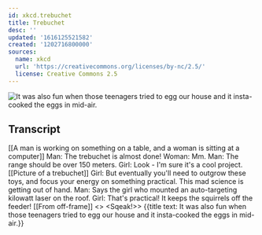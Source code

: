 ```yaml
---
id: xkcd.trebuchet
title: Trebuchet
desc: ''
updated: '1616125521582'
created: '1202716800000'
sources:
  name: xkcd
  url: 'https://creativecommons.org/licenses/by-nc/2.5/'
  license: Creative Commons 2.5
---
```

![It was also fun when those teenagers tried to egg our house and it insta-cooked the eggs in mid-air.](https://imgs.xkcd.com/comics/trebuchet.png)

## Transcript
[[A man is working on something on a table, and a woman is sitting at a computer]]
Man: The trebuchet is almost done!
Woman: Mm.
Man: The range should be over 150 meters.
Girl: Look - I'm sure it's a cool project.
[[Picture of a trebuchet]]
Girl: But eventually you'll need to outgrow these toys, and focus your energy on something practical.  This mad science is getting out of hand.
Man: Says the girl who mounted an auto-targeting kilowatt laser on the roof.
Girl: That's practical! It keeps the squirrels off the feeder!
[[From off-frame]]
<<GZZZZZAPP>>
<Sqeak!>>
{{title text: It was also fun when those teenagers tried to egg our house and it insta-cooked the eggs in mid-air.}}
